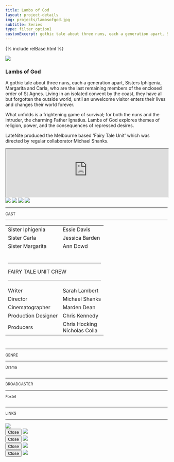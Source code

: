 ```yaml
---
title: Lambs of God
layout: project-details
img: projects/lambsofgod.jpg
subtitle: Series
type: filter_option1
customExcerpt: gothic tale about three nuns, each a generation apart, Sisters Iphigenia, Margarita and Carla, who are the last remaining members of the enclosed order of St Agnes. Living in an isolated convent by the coast, they have all but forgotten the outside world, until an unwelcome visitor enters their lives and changes their world forever.
---
```


{% include relBase.html %}

<style> #gallery img {aspect-ratio: 16/9;}</style>
 <div id="heroImage">
            <img src="{{ relBase }}img/gallery/lambsofgod1.jpg"></div>
 <section id="details">
    <article>
      <span id="main-detail">
        <h1>Lambs of God</h1>
        <p>A gothic tale about three nuns, each a generation apart, Sisters Iphigenia, Margarita and Carla, who are
            the last remaining members of the enclosed order of St Agnes. Living in an isolated convent by the
            coast, they have all but forgotten the outside world, until an unwelcome visitor enters their lives and
            changes their world forever.
        </p>
        <p>
            What unfolds is a frightening game of survival; for both the nuns and the intruder, the charming Father
            Ignatius. Lambs of God explores themes of religion, power, and the consequences of repressed desires.
        </p>
        <p>LateNite produced the Melbourne based &#39;Fairy Tale Unit&#39; which was directed by regular
            collaborator Michael Shanks.</p>
        <iframe
            src="https://customer-2n8dqn7i3032pr6x.cloudflarestream.com/fb943ae8831839d710fa34bccc3bdd57/iframe?poster=https%3A%2F%2Fcustomer-2n8dqn7i3032pr6x.cloudflarestream.com%2Ffb943ae8831839d710fa34bccc3bdd57%2Fthumbnails%2Fthumbnail.jpg%3Ftime%3D1m9s%26height%3D600&title=Lambs+of+God+-+Melbourne+Fairytale+Unit&share-link=https%3A%2F%2Flatenitefilms.com%2Fcollaborations%2Flambs-of-god%2F&channel-link=https%3A%2F%2Flatenitefilms.com%2Fcollaborations%2Flambs-of-god%2F&letterboxColor=transparent"
            style="width:100%;"
            allow="accelerometer; gyroscope; autoplay; encrypted-media; picture-in-picture;" allowfullscreen="true"
            id="stream-player"></iframe>
             <div id="gallery">
            <img src="{{ relBase }}img/gallery/lambsofgod2.jpg" id="img2" data-hystmodal="#myModal2">
            <img src="{{ relBase }}img/gallery/lambsofgod3.jpg" id="img3" data-hystmodal="#myModal3">
            <img src="{{ relBase }}img/gallery/lambsofgod4.jpg" id="img4" data-hystmodal="#myModal4">
            <img src="{{ relBase }}img/gallery/lambsofgod5.jpg" id="img5" data-hystmodal="#myModal5">
        </div>
      </span>
      <sub>
          <hr>CAST
          <hr>
          <table>
              <tr>
                  <td>Sister Iphigenia</td>
                  <td>Essie Davis</td>
              </tr>
              <tr>
                  <td>Sister Carla</td>
                  <td>Jessica Barden</td>
              </tr>
              <tr>
                  <td>Sister Margarita</td>
                  <td>Ann Dowd</td>
              </tr>
              <tr>
                  <td colspan="2"><br>
                      <hr>FAIRY TALE UNIT CREW
                      <hr>
                  </td>
              </tr>
              <tr>
                  <td>
                      Writer</td>
                  <td>Sarah Lambert</td>
              </tr>
              <tr>
                  <td>
                      Director</td>
                  <td>Michael Shanks</td>
              </tr>
              <tr>
                  <td>
                      Cinematographer</td>
                  <td>Marden Dean</td>
              </tr>
              <tr>
                  <td>
                      Production Designer</td>
                  <td>Chris Kennedy</td>
              </tr>
              <tr>
                  <td>
                      Producers</td>
                  <td>Chris Hocking<br>Nicholas Colla</td>
              </tr>
          </table><br>
          <hr>GENRE
          <hr>
          Drama<br>
          <br>
          <hr>BROADCASTER
          <hr>
          Foxtel<br><br>
          <hr>LINKS
        <hr>
          <a href="https://www.imdb.com/title/tt8709928/" target="_blank"><img src="{{ relBase }}img/social/imdb.svg"
                  class="imdb"></a>
      </sub>
    </article>
</section>
<div class="hystmodal" id="myModal2" aria-hidden="true">
    <div class="hystmodal__wrap">
        <div class="hystmodal__window" role="dialog" aria-modal="true">
            <button data-hystclose class="hystmodal__close">Close</button>
            <!-- You modal HTML markup -->
        <img src="{{ relBase }}img/gallery/lambsofgod2.jpg" id="img2">
        </div>
    </div>
</div>

<div class="hystmodal" id="myModal3" aria-hidden="true">
    <div class="hystmodal__wrap">
        <div class="hystmodal__window" role="dialog" aria-modal="true">
            <button data-hystclose class="hystmodal__close">Close</button>
            <!-- You modal HTML markup -->
        <img src="{{ relBase }}img/gallery/lambsofgod3.jpg" id="img3">
        </div>
    </div>
</div>
<div class="hystmodal" id="myModal4" aria-hidden="true">
    <div class="hystmodal__wrap">
        <div class="hystmodal__window" role="dialog" aria-modal="true">
            <button data-hystclose class="hystmodal__close">Close</button>
            <!-- You modal HTML markup -->
        <img src="{{ relBase }}img/gallery/lambsofgod4.jpg" id="img4">
        </div>
    </div>
</div>
<div class="hystmodal" id="myModal5" aria-hidden="true">
    <div class="hystmodal__wrap">
        <div class="hystmodal__window" role="dialog" aria-modal="true">
            <button data-hystclose class="hystmodal__close">Close</button>
            <!-- You modal HTML markup -->
        <img src="{{ relBase }}img/gallery/lambsofgod5.jpg" id="img5">
        </div>
    </div>
</div>

  <div id="gradient"></div>
